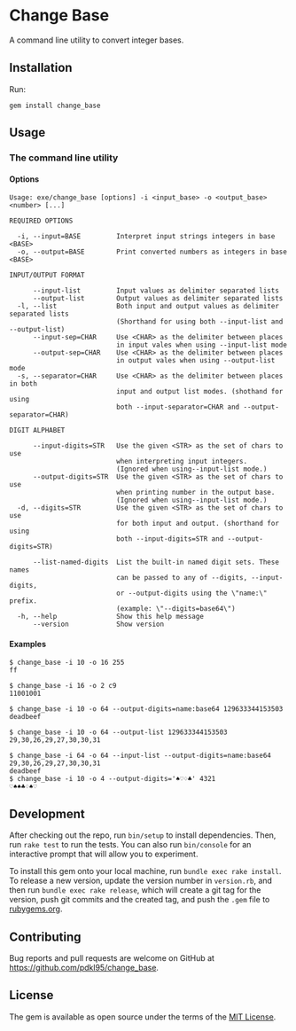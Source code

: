 # Change Base

A command line utility to convert integer bases.

## Installation

Run:

    gem install change_base


## Usage

### The command line utility

#### Options

```
Usage: exe/change_base [options] -i <input_base> -o <output_base> <number> [...]

REQUIRED OPTIONS

  -i, --input=BASE         Interpret input strings integers in base <BASE>
  -o, --output=BASE        Print converted numbers as integers in base <BASE>

INPUT/OUTPUT FORMAT

      --input-list         Input values as delimiter separated lists
      --output-list        Output values as delimiter separated lists
  -l, --list               Both input and output values as delimiter separated lists
                           (Shorthand for using both --input-list and --output-list)
      --input-sep=CHAR     Use <CHAR> as the delimiter between places
                           in input vales when using --input-list mode
      --output-sep=CHAR    Use <CHAR> as the delimiter between places
                           in output vales when using --output-list mode
  -s, --separator=CHAR     Use <CHAR> as the delimiter between places in both
                           input and output list modes. (shothand for using
                           both --input-separator=CHAR and --output-separator=CHAR)

DIGIT ALPHABET

      --input-digits=STR   Use the given <STR> as the set of chars to use
                           when interpreting input integers.
                           (Ignored when using--input-list mode.)
      --output-digits=STR  Use the given <STR> as the set of chars to use
                           when printing number in the output base.
                           (Ignored when using--input-list mode.)
  -d, --digits=STR         Use the given <STR> as the set of chars to use
                           for both input and output. (shorthand for using
                           both --input-digits=STR and --output-digits=STR)

      --list-named-digits  List the built-in named digit sets. These names
                           can be passed to any of --digits, --input-digits,
                           or --output-digits using the \"name:\" prefix.
                           (example: \"--digits=base64\")
  -h, --help               Show this help message
      --version            Show version
```

#### Examples

```
$ change_base -i 10 -o 16 255
ff

$ change_base -i 16 -o 2 c9
11001001

$ change_base -i 10 -o 64 --output-digits=name:base64 129633344153503
deadbeef

$ change_base -i 10 -o 64 --output-list 129633344153503
29,30,26,29,27,30,30,31

$ change_base -i 64 -o 64 --input-list --output-digits=name:base64 29,30,26,29,27,30,30,31
deadbeef
$ change_base -i 10 -o 4 --output-digits='♠♡♢♣' 4321
♡♠♠♣♢♠♡
```


## Development

After checking out the repo, run `bin/setup` to install dependencies. Then, run `rake test` to run the tests. You can also run `bin/console` for an interactive prompt that will allow you to experiment.

To install this gem onto your local machine, run `bundle exec rake install`. To release a new version, update the version number in `version.rb`, and then run `bundle exec rake release`, which will create a git tag for the version, push git commits and the created tag, and push the `.gem` file to [rubygems.org](https://rubygems.org).

## Contributing

Bug reports and pull requests are welcome on GitHub at https://github.com/pdkl95/change_base.

## License

The gem is available as open source under the terms of the [MIT License](https://opensource.org/licenses/MIT).
